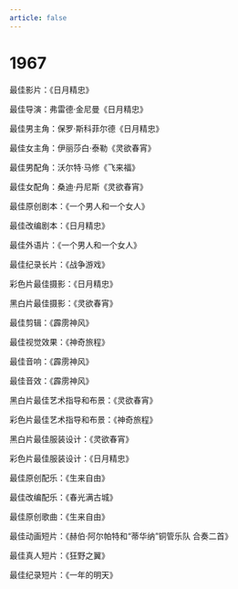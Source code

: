 ```yaml
---
article: false
---
```


# 1967

最佳影片：《日月精忠》

最佳导演：弗雷德·金尼曼《日月精忠》

最佳男主角：保罗·斯科菲尔德《日月精忠》

最佳女主角：伊丽莎白·泰勒《灵欲春宵》

最佳男配角：沃尔特·马修《飞来福》

最佳女配角：桑迪·丹尼斯《灵欲春宵》

最佳原创剧本：《一个男人和一个女人》

最佳改编剧本：《日月精忠》

最佳外语片：《一个男人和一个女人》

最佳纪录长片：《战争游戏》

彩色片最佳摄影：《日月精忠》

黑白片最佳摄影：《灵欲春宵》

最佳剪辑：《霹雳神风》

最佳视觉效果：《神奇旅程》

最佳音响：《霹雳神风》

最佳音效：《霹雳神风》

黑白片最佳艺术指导和布景：《灵欲春宵》

彩色片最佳艺术指导和布景：《神奇旅程》

黑白片最佳服装设计：《灵欲春宵》

彩色片最佳服装设计：《日月精忠》

最佳原创配乐：《生来自由》

最佳改编配乐：《春光满古城》

最佳原创歌曲：《生来自由》

最佳动画短片：《赫伯·阿尔帕特和“蒂华纳”铜管乐队 合奏二首》

最佳真人短片：《狂野之翼》

最佳纪录短片：《一年的明天》